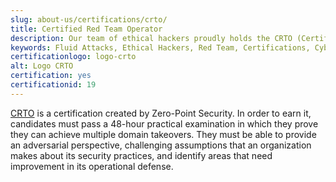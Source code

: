 ```yaml
---
slug: about-us/certifications/crto/
title: Certified Red Team Operator
description: Our team of ethical hackers proudly holds the CRTO (Certified Red Team Operator) certification, among many others.
keywords: Fluid Attacks, Ethical Hackers, Red Team, Certifications, Cybersecurity, Pentesters, Whitehat Hackers, CRTO
certificationlogo: logo-crto
alt: Logo CRTO
certification: yes
certificationid: 19
---
```


[CRTO](https://eu.badgr.com/public/badges/Od2nC1yPRPaDC9UCJ8W7Lg)
is a certification created by Zero-Point Security.
In order to earn it,
candidates must pass a 48-hour practical examination
in which they prove they can achieve multiple domain takeovers.
They must be able to provide an adversarial perspective,
challenging assumptions
that an organization makes about its security practices,
and identify areas
that need improvement in its operational defense.
